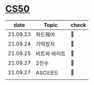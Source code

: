 # [CS50](https://www.edwith.org/cs50)

| date     | Topic         | check |
| -------- | ------------- | ----- |
| 21.09.23 | 하드웨어      | 💙     |
| 21.09.24 | 기억장치      | 💙     |
| 21.09.25 | 비트와 바이트 | 💙     |
| 21.09.27 | 2진수         | 💙     |
| 21.09.27 | ASCII코드     | 💙     |
|          |               |       |

